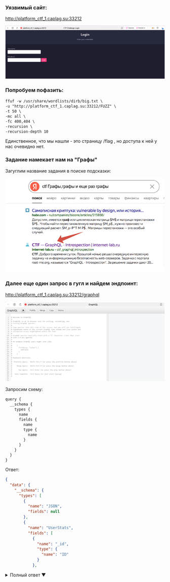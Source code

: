 ### Уязвимый сайт:

http://platform_ctf_1.caplag.su:33212

![](./screens/screen1.PNG)

### Попробуем пофазить:

```
ffuf -w /usr/share/wordlists/dirb/big.txt \
-u "http://platform_ctf_1.caplag.su:33212/FUZZ" \
-t 50 \
-mc all \
-fc 400,404 \
-recursion \
-recursion-depth 10
```

Единственное, что мы нашли - это страницу /flag , но доступа к ней у нас очевидно нет.

### Задание намекает нам на "Графы"

Загуглим название задания в поиске подсказки:

![](./screens/screen2.PNG)

### Далее еще один запрос в гугл и найдем эндпоинт:

http://platform_ctf_1.caplag.su:33212/graphql

![](./screens/screen7.PNG)

Запросим схему:

```
query {
  __schema {
    types {
      name
      fields {
        name
        type {
          name
        }
      }
    }
  }
}
```

Ответ:

```json
{
  "data": {
    "__schema": {
      "types": [
        {
          "name": "JSON",
          "fields": null
        },
        {
          "name": "UserStats",
          "fields": [
            {
              "name": "_id",
              "type": {
                "name": "ID"
              }
            },
```

<details>
<summary>Полный ответ ▼</summary>

```json

            {
              "name": "count",
              "type": {
                "name": "Int"
              }
            }
          ]
        },
        {
          "name": "ID",
          "fields": null
        },
        {
          "name": "Int",
          "fields": null
        },
        {
          "name": "Query",
          "fields": [
            {
              "name": "getUserStats",
              "type": {
                "name": null
              }
            }
          ]
        },
        {
          "name": "Boolean",
          "fields": null
        },
        {
          "name": "String",
          "fields": null
        },
        {
          "name": "__Schema",
          "fields": [
            {
              "name": "description",
              "type": {
                "name": "String"
              }
            },
            {
              "name": "types",
              "type": {
                "name": null
              }
            },
            {
              "name": "queryType",
              "type": {
                "name": null
              }
            },
            {
              "name": "mutationType",
              "type": {
                "name": "__Type"
              }
            },
            {
              "name": "subscriptionType",
              "type": {
                "name": "__Type"
              }
            },
            {
              "name": "directives",
              "type": {
                "name": null
              }
            }
          ]
        },
        {
          "name": "__Type",
          "fields": [
            {
              "name": "kind",
              "type": {
                "name": null
              }
            },
            {
              "name": "name",
              "type": {
                "name": "String"
              }
            },
            {
              "name": "description",
              "type": {
                "name": "String"
              }
            },
            {
              "name": "specifiedByUrl",
              "type": {
                "name": "String"
              }
            },
            {
              "name": "fields",
              "type": {
                "name": null
              }
            },
            {
              "name": "interfaces",
              "type": {
                "name": null
              }
            },
            {
              "name": "possibleTypes",
              "type": {
                "name": null
              }
            },
            {
              "name": "enumValues",
              "type": {
                "name": null
              }
            },
            {
              "name": "inputFields",
              "type": {
                "name": null
              }
            },
            {
              "name": "ofType",
              "type": {
                "name": "__Type"
              }
            }
          ]
        },
        {
          "name": "__TypeKind",
          "fields": null
        },
        {
          "name": "__Field",
          "fields": [
            {
              "name": "name",
              "type": {
                "name": null
              }
            },
            {
              "name": "description",
              "type": {
                "name": "String"
              }
            },
            {
              "name": "args",
              "type": {
                "name": null
              }
            },
            {
              "name": "type",
              "type": {
                "name": null
              }
            },
            {
              "name": "isDeprecated",
              "type": {
                "name": null
              }
            },
            {
              "name": "deprecationReason",
              "type": {
                "name": "String"
              }
            }
          ]
        },
        {
          "name": "__InputValue",
          "fields": [
            {
              "name": "name",
              "type": {
                "name": null
              }
            },
            {
              "name": "description",
              "type": {
                "name": "String"
              }
            },
            {
              "name": "type",
              "type": {
                "name": null
              }
            },
            {
              "name": "defaultValue",
              "type": {
                "name": "String"
              }
            },
            {
              "name": "isDeprecated",
              "type": {
                "name": null
              }
            },
            {
              "name": "deprecationReason",
              "type": {
                "name": "String"
              }
            }
          ]
        },
        {
          "name": "__EnumValue",
          "fields": [
            {
              "name": "name",
              "type": {
                "name": null
              }
            },
            {
              "name": "description",
              "type": {
                "name": "String"
              }
            },
            {
              "name": "isDeprecated",
              "type": {
                "name": null
              }
            },
            {
              "name": "deprecationReason",
              "type": {
                "name": "String"
              }
            }
          ]
        },
        {
          "name": "__Directive",
          "fields": [
            {
              "name": "name",
              "type": {
                "name": null
              }
            },
            {
              "name": "description",
              "type": {
                "name": "String"
              }
            },
            {
              "name": "isRepeatable",
              "type": {
                "name": null
              }
            },
            {
              "name": "locations",
              "type": {
                "name": null
              }
            },
            {
              "name": "args",
              "type": {
                "name": null
              }
            }
          ]
        },
        {
          "name": "__DirectiveLocation",
          "fields": null
        }
      ]
    }
  }
}
```



Скорее всего, сервер использует MongoDB.
Судя по:
1) _id вместо id,
2) Отсутствию SQL-специфичных фильтров,
3) Наличию типа JSON,
4) Простой структуре запросов,

Перехватываем запрос POST к /login:
(screen3)

В задании есть намек, нам нужно найти пароль который начинается с "admin"


NoSQL-инъекция работает, только если сервер принимает JSON и передаёт его "как есть" в БД. 
Поэтому меняем

Content-Type: application/x-www-form-urlencoded

на

Content-Type: application/json

А также добавляем регулярку с помощью которой найдем пароль который начинается с "admin"

(screen4)

Отправляем запрос и получаем перенаправление на эндпоинт flag, который был найден ранее:

(screen5)

Отправляем этот запрос с полученными куками:

(screen6)

